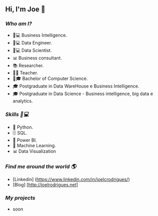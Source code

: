 ## Hi, I'm Joe 👋

<!--
**Joel-Rodrigues/Joel-Rodrigues** is a ✨ _special_ ✨ repository because its `README.md` (this file) appears on your GitHub profile.

Here are some ideas to get you started:

- 🔭 I’m currently working on ...
- 🌱 I’m currently learning ...
- 👯 I’m looking to collaborate on ...
- 🤔 I’m looking for help with ...
- 💬 Ask me about ...
- 📫 How to reach me: ...
- 😄 Pronouns: ...
- ⚡ Fun fact: ...
-->

### *Who am I?*
* 👨💻 Business Intelligence.
* 👨💻 Data Engineer.
* 👨💻 Data Scientist.
* 📊 Business consultant.
* 📚 Researcher.
* 👨🏫 Teacher.
* 👨🎓 Bachelor of Computer Science.
* 🎓 Postgraduate in Data WareHouse e Business Intelligence.
* 🎓 Postgraduate in Data Science - Business intelligence, big data e analytics.

### *Skills 👨💻*
* 🐍 Python.
* 🗄 SQL.
* 🧮 Power BI.
* 🔮 Machine Learning.
* 📊 Data Visualization

### *Find me around the world 🌎*
* [Linkedin] (https://www.linkedin.com/in/joelcrodrigues/)
* [Blog] [http://joelrodrigues.net]

### *My projects*
* soon
